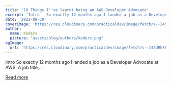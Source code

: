 ```yaml
---
title: '10 Things I''ve learnt being an AWS Developer Advocate'
excerpt: 'Intro   So exactly 12 months ago I landed a job as a Developer Advocate at AWS. A job title,...'
date: '2021-08-30'
coverImage: 'https://res.cloudinary.com/practicaldev/image/fetch/s--I4SdRhXR--/c_imagga_scale,f_auto,fl_progressive,h_420,q_auto,w_1000/https://dev-to-uploads.s3.amazonaws.com/uploads/articles/nbvmiu3e5ibv8hiee48o.jpg'
author:
  name: Koders
  picture: "assets/blog/authors/koders.png"
ogImage:
  url: 'https://res.cloudinary.com/practicaldev/image/fetch/s--I4SdRhXR--/c_imagga_scale,f_auto,fl_progressive,h_420,q_auto,w_1000/https://dev-to-uploads.s3.amazonaws.com/uploads/articles/nbvmiu3e5ibv8hiee48o.jpg'
---
```


Intro   So exactly 12 months ago I landed a job as a Developer Advocate at AWS. A job title,...

[Read more](https://dev.to/deekob/10-things-i-ve-learnt-being-an-aws-developer-advocate-37ck)
